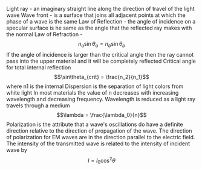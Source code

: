 Light ray - an imaginary straight line along the direction of travel of the light wave
Wave front - is a surface that joins all adjacent points at which the phase of a wave is the same
Law of Reflection - the angle of incidence on a specular surface is he same as the angle that the reflected ray makes with the normal
Law of Refraction - $$n_a\sin\theta_a=n_b\sin\theta_b$$
If the angle of incidence is larger than the critical angle then the ray cannot pass into the upper material and it will be completely reflected
Critical angle for total internal reflection
$$\sin\theta_{crit} = \frac{n_2}{n_1}$$
	where n1 is the internal
Dispersion is the separation of light colors from white light
In most materials the value of n decreases with increasing wavelength and decreasing frequency.
Wavelength is reduced as a light ray travels through a medium
$$\lambda = \frac{\lambda_0}{n}$$
Polarization is the attribute that a wave's oscillations do have a definite direction relative to the direction of propagation of the wave. The direction of polarization for EM waves are in the direction parallel to the electric field.
The intensity of the transmitted wave is related to the intensity of incident wave by
$$I=I_0\cos^2\theta$$